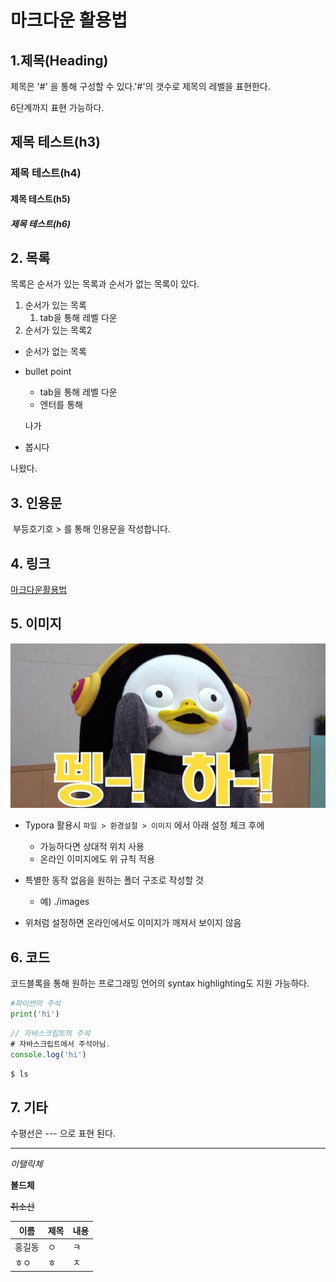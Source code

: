 # 마크다운 활용법

## 1.제목(Heading)

제목은 '#' 을 통해 구성할 수 있다.'#'의 갯수로 제목의 레벨을 표현한다.

6단계까지 표현 가능하다.

## 제목 테스트(h3)

### 제목 테스트(h4)

#### 제목 테스트(h5)

##### 제목 테스트(h6)

## 2. 목록

목록은 순서가 있는 목록과 순서가 없는 목록이 있다.

1. 순서가 있는 목록	
   1. tab을 통해 레벨 다운
2. 순서가 있는 목록2

* 순서가 없는 목록

* bullet point

  * tab을 통해 레벨 다운
  * 엔터를 통해

  나가

* 봅시다

나왔다.

## 3. 인용문

​	부등호기호 > 를 통해 인용문을 작성합니다.

## 4. 링크

[마크다운활용법](https://guides.github.com/features/mastering-markdown/)

## 5. 이미지

![1](image/1-1575513455477.jpg)

* Typora 활용시 `파일 > 환경설절 > 이미지` 에서 아래 설정 체크 후에
  * 가능하다면 상대적 위치 사용
  * 온라인 이미지에도 위 규칙 적용

* 특별한 동작 없음을 원하는 폴더 구조로 작성할 것
  * 예) ./images
* 위처럼 설정하면 온라인에서도 이미지가 깨져서 보이지 않음

## 6. 코드

코드블록을 통해 원하는 프로그래밍 언어의 syntax highlighting도 지원 가능하다.

```python
#파이썬의 주석
print('hi')
```

```javascript
// 자바스크립트의 주석
# 자바스크립트에서 주석아님.
console.log('hi')
```

```bash
$ ls
```



## 7. 기타

수평선은 --- 으로 표현 된다.

---

*이탤릭체*

**볼드체**

~~취소선~~

| 이름   | 제목 | 내용 |
| ------ | ---- | ---- |
| 홍길동 | ㅇ   | ㅋ   |
| ㅎㅇ   | ㅎ   | ㅈ   |

